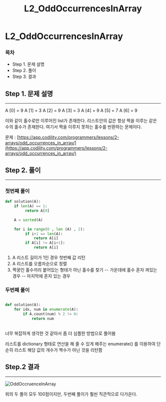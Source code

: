 ﻿---  
title:  "L2_OddOccurrencesInArray"  
  
categories:  
 - Codility
tags:  
 - Study, Codility
 
---

# L2_OddOccurrencesInArray
### 목차

-  Step 1. 문제 설명
-  Step 2. 풀이
-  Step 3. 결과

## Step 1. 문제 설명
---
A [0] = 9 
A [1] = 3 
A [2] = 9 
A [3] = 3 
A [4] = 9 
A [5] = 7 
A [6] = 9

이와 같이 홀수로만 이루어진 list가 존재한다. 리스트안의 값은 항상 짝을 이루는 같은 수의 홀수가 존재한다. 여기서 짝을 이루지 못하는 홀수를 반환하는 문제이다.

문제 : 
[https://app.codility.com/programmers/lessons/2-arrays/odd_occurrences_in_array/](https://app.codility.com/programmers/lessons/2-arrays/odd_occurrences_in_array/)

## Step 2. 풀이
---

### 첫번째 풀이

```python
def solution(A):  
    if len(A) == 1:  
         return A[0] 
          
    A = sorted(A)
      
    for i in range(0 , len (A) , 2):  
         if i+1 == len(A):  
             return A[i]  
         if A[i] != A[i+1]:  
             return A[i]
```

1. A 리스트 길이가 1인 경우 첫번째 값 리턴
2. A 리스트를 오름차순으로 정렬
3. 짝꿍인 홀수끼리 붙어있는 형태가 아닌 홀수를 찾기
-- 가운데에 홀수 혼자 껴있는 경우
-- 마지막에 혼자 있는 경우

### 두번째 풀이

```python

def solution(A):  
    for idx, num in enumerate(A):  
        if A.count(num) % 2 != 0:  
            return num
            
``` 
너무 복잡하게 생각한 것 같아서 좀 더 심플한 방법으로 풀어봄

리스트를 dictionary 형태로 연산을 해 줄 수 있게 해주는 enumerate() 를 이용하여 단순히 리스트 해당 값의 개수가 짝수가 아닌 것을 리턴함

## Step.2 결과 
---


![OddOccruenceInArray](https://user-images.githubusercontent.com/59912557/76523438-ca091700-64ab-11ea-9ce6-d9900ab038fb.PNG)

위의 두 풀이 모두 100점이지만, 두번째 풀이가 훨씬 직관적으로 다가온다.
